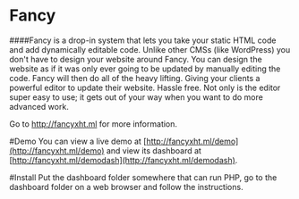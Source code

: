 # Fancy
####Fancy is a drop-in system that lets you take your static HTML code and add dynamically editable code.
Unlike other CMSs (like WordPress) you don't have to design your website around Fancy. You can design the website as if it was only ever going to be updated by manually editing the code. Fancy will then do all of the heavy lifting. Giving your clients a powerful editor to update their website. Hassle free. Not only is the editor super easy to use; it gets out of your way when you want to do more advanced work.

Go to http://fancyxht.ml for more information.

#Demo
You can view a live demo at [http://fancyxht.ml/demo](http://fancyxht.ml/demo) and view its dashboard at [http://fancyxht.ml/demodash](http://fancyxht.ml/demodash).

#Install
Put the dashboard folder somewhere that can run PHP, go to the dashboard folder on a web browser and follow the instructions.

